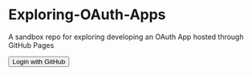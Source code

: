 # Exploring-OAuth-Apps

A sandbox repo for exploring developing an OAuth App hosted through GitHub Pages

<form method="post" action="https://dgilleland.github.io/Exploring-OAuth-Apps/">
<button type="submit">Login with GitHub</button>
<input type="hidden" name="client_id" value="0b16147c93307c3f47b9" />
</form>